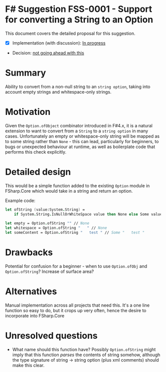 # F# Suggestion FSS-0001 - Support for converting a String to an Option

This document covers the detailed proposal for this suggestion.

* [x] Implementation (with discussion): [In progress](https://github.com/dotnet/fsharp/pull/3135)
* Decision: [not going ahead with this](https://github.com/dotnet/fsharp/pull/3135#issuecomment-344935301)

# Summary
[summary]: #summary

Ability to convert from a non-null string to an `string option`, taking into account empty strings and whitespace-only strings.

# Motivation
[motivation]: #motivation

Given the `Option.ofObject` combinator introduced in F#4.x, it is a natural extension to want to convert from a `String` to a
`string option` in many cases. Unfortunately an empty or whitespace-only string will be mapped as to some string rather than
`None` - this can lead, particularly for beginners, to bugs or unexpected behaviour at runtime, as well as boilerplate code
that performs this check explicitly.

# Detailed design
[design]: #detailed-design

This would be a simple function added to the existing `Option` module in FSharp.Core which would take in a string and return an option.

Example code:

```fsharp
let ofString (value:System.String) =
    if System.String.IsNullOrWhiteSpace value then None else Some value
    
let empty = Option.ofString "" // None
let whitespace = Option.ofString "   " // None
let someContent = Option.ofString "   test " // Some "   test "

```

# Drawbacks
[drawbacks]: #drawbacks

Potential for confusion for a beginner - when to use `Option.ofObj` and `Option.ofString`?
Increase of surface area?

# Alternatives
[alternatives]: #alternatives

Manual implementation across all projects that need this. It's a one line function so easy to do, but it crops up very often,
hence the desire to incorporate into FSharp.Core

# Unresolved questions
[unresolved]: #unresolved-questions

* What name should this function have? Possibly `Option.ofString` might imply that this function *parses* the contents of string
somehow, although the type signature of string -> string option (plus xml comments) should make this clear.
